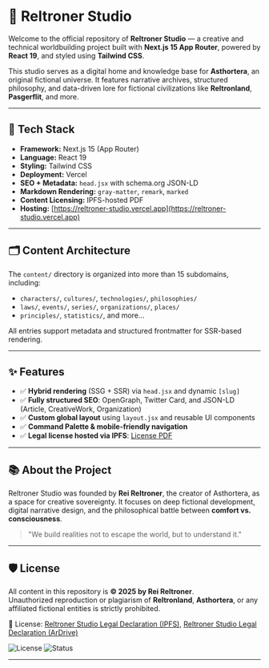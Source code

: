 # 🌌 Reltroner Studio

Welcome to the official repository of **Reltroner Studio** — a creative and technical worldbuilding project built with **Next.js 15 App Router**, powered by **React 19**, and styled using **Tailwind CSS**.

This studio serves as a digital home and knowledge base for **Asthortera**, an original fictional universe. It features narrative archives, structured philosophy, and data-driven lore for fictional civilizations like **Reltronland**, **Pasgerflit**, and more.

---

## 🚀 Tech Stack

- **Framework:** Next.js 15 (App Router)  
- **Language:** React 19  
- **Styling:** Tailwind CSS  
- **Deployment:** Vercel  
- **SEO + Metadata:** `head.jsx` with schema.org JSON-LD  
- **Markdown Rendering:** `gray-matter`, `remark`, `marked`  
- **Content Licensing:** IPFS-hosted PDF  
- **Hosting:** [https://reltroner-studio.vercel.app](https://reltroner-studio.vercel.app)

---

## 🗂️ Content Architecture

The `content/` directory is organized into more than 15 subdomains, including:

- `characters/`, `cultures/`, `technologies/`, `philosophies/`
- `laws/`, `events/`, `series/`, `organizations/`, `places/`
- `principles/`, `statistics/`, and more...

All entries support metadata and structured frontmatter for SSR-based rendering.

---

## ✨ Features

- ✅ **Hybrid rendering** (SSG + SSR) via `head.jsx` and dynamic `[slug]`
- ✅ **Fully structured SEO**: OpenGraph, Twitter Card, and JSON-LD (Article, CreativeWork, Organization)
- ✅ **Custom global layout** using `layout.jsx` and reusable UI components
- ✅ **Command Palette & mobile-friendly navigation**
- ✅ **Legal license hosted via IPFS**: [License PDF](https://bafybeib3wnhcrc4e3lg2f7wdiew3hrpwumdigsa5ltm3v5ap23l7apszv4.ipfs.w3s.link/reltroner-studio-legal-declaration.pdf)

---

## 📚 About the Project

Reltroner Studio was founded by **Rei Reltroner**, the creator of Asthortera, as a space for creative sovereignty. It focuses on deep fictional development, digital narrative design, and the philosophical battle between **comfort vs. consciousness**.

> "We build realities not to escape the world, but to understand it."

---

## 🛡️ License

All content in this repository is **© 2025 by Rei Reltroner**.  
Unauthorized reproduction or plagiarism of **Reltronland**, **Asthortera**, or any affiliated fictional entities is strictly prohibited.

📝 License: [Reltroner Studio Legal Declaration (IPFS)](https://bafybeib3wnhcrc4e3lg2f7wdiew3hrpwumdigsa5ltm3v5ap23l7apszv4.ipfs.w3s.link/reltroner-studio-legal-declaration.pdf), [Reltroner Studio Legal Declaration (ArDrive)](https://app.ardrive.io/#/file/021c69cf-e79c-4f7b-8106-4094a98e04bb/view)

![License](https://img.shields.io/badge/license-Custom-red)
![Status](https://img.shields.io/badge/status-Active-blue)

---

